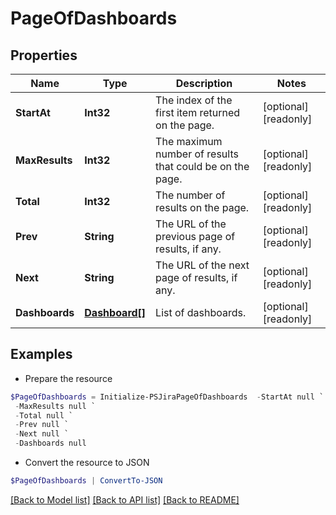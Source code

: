 # PageOfDashboards
## Properties

Name | Type | Description | Notes
------------ | ------------- | ------------- | -------------
**StartAt** | **Int32** | The index of the first item returned on the page. | [optional] [readonly] 
**MaxResults** | **Int32** | The maximum number of results that could be on the page. | [optional] [readonly] 
**Total** | **Int32** | The number of results on the page. | [optional] [readonly] 
**Prev** | **String** | The URL of the previous page of results, if any. | [optional] [readonly] 
**Next** | **String** | The URL of the next page of results, if any. | [optional] [readonly] 
**Dashboards** | [**Dashboard[]**](Dashboard.md) | List of dashboards. | [optional] [readonly] 

## Examples

- Prepare the resource
```powershell
$PageOfDashboards = Initialize-PSJiraPageOfDashboards  -StartAt null `
 -MaxResults null `
 -Total null `
 -Prev null `
 -Next null `
 -Dashboards null
```

- Convert the resource to JSON
```powershell
$PageOfDashboards | ConvertTo-JSON
```

[[Back to Model list]](../README.md#documentation-for-models) [[Back to API list]](../README.md#documentation-for-api-endpoints) [[Back to README]](../README.md)

